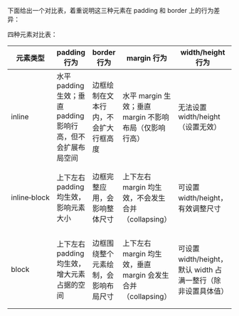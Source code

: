 下面给出一个对比表，着重说明这三种元素在 padding 和 border 上的行为差异：

四种元素对比表：

| 元素类型      | padding 行为                                                         | border 行为                                                          | margin 行为                                                 | width/height 行为                                           | 备注                                    |
| ------------- | --------------------------------------------------------------------- | -------------------------------------------------------------------- | ----------------------------------------------------------- | ----------------------------------------------------------- | --------------------------------------- |
| inline        | 水平 padding 生效；垂直 padding 影响行高，但不会扩展布局空间            | 边框绘制在文本行内，不会扩大行框高度                                  | 水平 margin 生效；垂直 margin 不影响布局（仅影响行高）        | 无法设置 width/height（设置无效）                           | 适合文本片段，不形成独立块               |
| inline‑block | 上下左右 padding 均生效，影响元素大小                                | 边框完整应用，会影响整体尺寸                                          | 上下左右 margin 均生效，不会发生合并（collapsing）             | 可设置 width/height，有效调整尺寸                           | 内联排列且支持块级布局                 |
| block         | 上下左右 padding 均生效，增大元素占据的空间                           | 边框围绕整个元素绘制，会影响布局尺寸                                  | 上下左右 margin 均生效，垂直 margin 会发生合并（collapsing）     | 可设置 width/height，默认 width 占满一整行（除非设置具体值）   | 独占一行，常用于结构布局                 |
